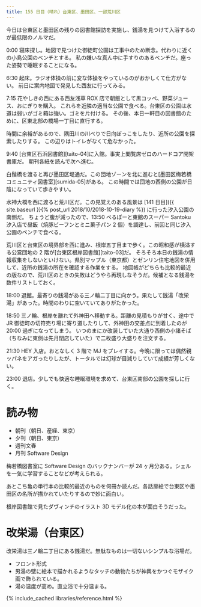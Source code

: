 ```yaml
---
title: 155 日目（晴れ）台東区、墨田区、一部荒川区
---
```


今日は台東区と墨田区の残りの図書館探訪を実施し、銭湯を見つけて入浴するのが最低限のノルマだ。

0:00 寝床探し。地図で見つけた御徒町公園は工事中のため断念。代わりに近くの小島公園のベンチとする。
私の嫌いな真ん中に手すりのあるベンチだ。座った姿勢で睡眠することになる。

6:30 起床。ラジオ体操の前に変な体操をやっているのがおかしくて仕方がない。
前日に案内地図で発見した西友に行ってみる。

7:15 花やしきの西にある西友浅草 ROX 店で朝飯として黒コッペ、野菜ジュース、おにぎりを購入。
これらを近隣の適当な公園で食べる。台東区の公園は水道は弱いがゴミ箱は強い。ゴミを片付ける。
その後、本日一軒目の図書館のために、区東北部の橋場一丁目に直行する。

時間に余裕があるので、隅田川の川べりで日向ぼっこをしたり、近所の公園を探索したりする。
この辺りはトイレがなくて危なかった。

9:40 [台東区石浜図書館][taito-04]に入館。事実上閲覧席ゼロのハードコア開架書庫だ。
朝刊各紙を読んで次へ進む。

白鬚橋を渡ると再び墨田区堤通だ。この団地ゾーンを北に進むと[墨田区梅若橋コミュニティ図書室][sumida-05]がある。
この時間では団地の西側の公園が日陰になっていて歩きやすい。

水神大橋を西に渡ると荒川区だ。この見覚えのある風景は [141 日目]({{ site.baseurl }}{% post_url 2018/10/2018-10-19-diary %}) に行った汐入公園の南側だ。
ちょうど腹が減ったので、13:50 べるぽーと東館のスーパー Santoku 汐入店で昼飯（焼豚ビーフンとミニ菓子パン 2 個）を調達し、前回と同じ汐入公園のベンチで食べる。

荒川区と台東区の境界部を西に進み、根岸五丁目まで歩く。この昭和感が横溢する公営団地の 2 階が[台東区根岸図書館][taito-03]だ。
そろそろ本日の銭湯の情報収集をしないといけない。県別マップル（東京都）とゼンリン住宅地図を併用して、近所の銭湯の所在を確認する作業をする。
地図帳がどちらも比較的最近の版なので、荒川区のときの失敗はどうやら再現しなそうだ。候補となる銭湯を数件リストしておく。

18:00 退館。最寄りの銭湯がある三ノ輪二丁目に向かう。果たして銭湯「改栄湯」があった。時間のわりに空いていてありがたかった。

18:50 三ノ輪、根岸を離れて外神田へ移動する。距離の見積もりが甘く、途中で JR 御徒町の切符売り場に寄り道したりして、外神田の交差点に到着したのが 20:00 過ぎになってしまう。
いつのまにか改装していた大通り西側の小諸そば（ちなみに東側は先月閉店していた）で二枚盛り大盛りを注文する。

21:30 HEY 入店。おとなしく 3 階で MJ をプレイする。今晩に限っては偶然親ッパネをアガったりしたが、トータルでは幻球が目減りしていて成績が芳しくない。

23:00 退店。少しでも快適な睡眠環境を求めて、台東区南部の公園を探しに行く。

# 読み物

* 朝刊（朝日、産経、東京）
* 夕刊（朝日、東京）
* 週刊文春
* 月刊 Software Design

梅若橋図書室に Software Design のバックナンバーが 24 ヶ月分ある。シェルを一気に学習することなどが考えられる。

あとこち亀の単行本の比較的最近のものを何冊か読んだ。各話扉絵で台東区や墨田区の名所が描かれていたりするので妙に面白い。

根岸図書館で見たダヴィンチのイラスト 3D モデル化の本が面白そうだった。

# 改栄湯（台東区）

改栄湯は三ノ輪二丁目にある銭湯だ。無駄なものは一切ないシンプルな浴場だ。

* フロント形式
* 男湯の壁に絵本で描かれるようなタッチの動物たちが神輿をかつぐモザイク画で飾られている。
* 湯の温度が高め。直立浴で十分温まる。

{% include_cached libraries/reference.html %}
